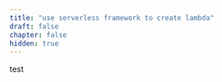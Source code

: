 ```yaml
---
title: "use serverless framework to create lambda"
draft: false
chapter: false
hidden: true
---
```



test